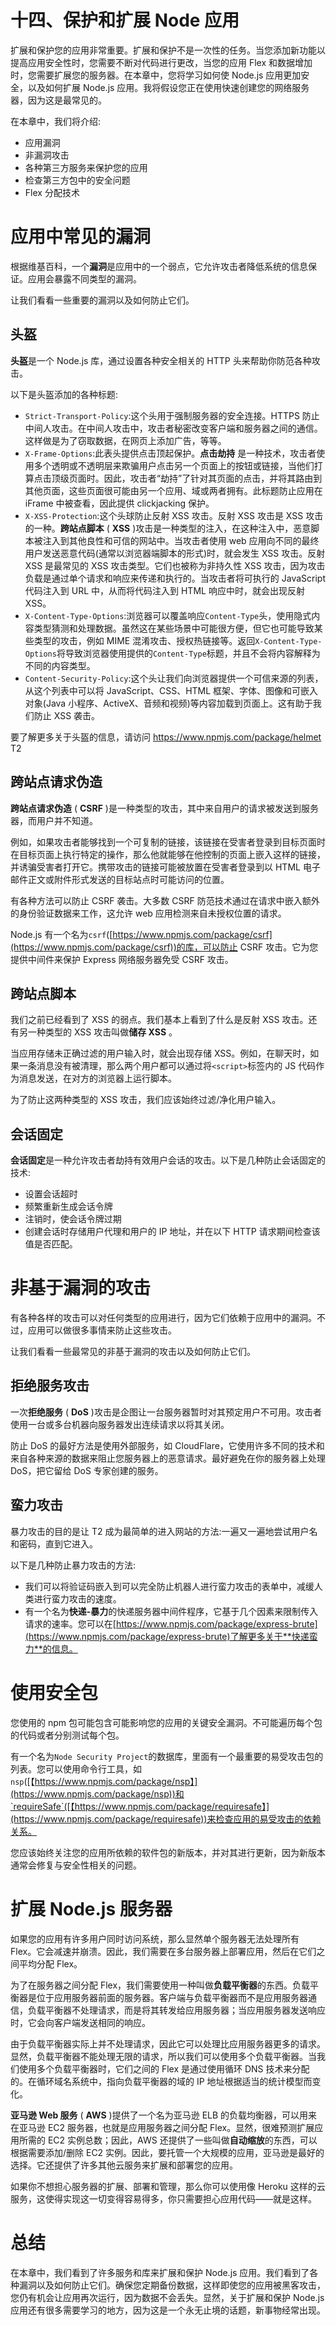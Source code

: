 # 十四、保护和扩展 Node 应用

扩展和保护您的应用非常重要。扩展和保护不是一次性的任务。当您添加新功能以提高应用安全性时，您需要不断对代码进行更改，当您的应用 Flex 和数据增加时，您需要扩展您的服务器。在本章中，您将学习如何使 Node.js 应用更加安全，以及如何扩展 Node.js 应用。我将假设您正在使用快速创建您的网络服务器，因为这是最常见的。

在本章中，我们将介绍:

*   应用漏洞
*   非漏洞攻击
*   各种第三方服务来保护您的应用
*   检查第三方包中的安全问题
*   Flex 分配技术

# 应用中常见的漏洞

根据维基百科，一个**漏洞**是应用中的一个弱点，它允许攻击者降低系统的信息保证。应用会暴露不同类型的漏洞。

让我们看看一些重要的漏洞以及如何防止它们。

## 头盔

**头盔**是一个 Node.js 库，通过设置各种安全相关的 HTTP 头来帮助你防范各种攻击。

以下是头盔添加的各种标题:

*   `Strict-Transport-Policy`:这个头用于强制服务器的安全连接。HTTPS 防止中间人攻击。在中间人攻击中，攻击者秘密改变客户端和服务器之间的通信。这样做是为了窃取数据，在网页上添加广告，等等。
*   `X-Frame-Options`:此表头提供点击顶起保护。**点击劫持** 是一种技术，攻击者使用多个透明或不透明层来欺骗用户点击另一个页面上的按钮或链接，当他们打算点击顶级页面时。因此，攻击者“劫持”了针对其页面的点击，并将其路由到其他页面，这些页面很可能由另一个应用、域或两者拥有。此标题防止应用在 iFrame 中被查看，因此提供 clickjacking 保护。
*   `X-XSS-Protection`:这个头球防止反射 XSS 攻击。反射 XSS 攻击是 XSS 攻击的一种。**跨站点脚本** ( **XSS** )攻击是一种类型的注入，在这种注入中，恶意脚本被注入到其他良性和可信的网站中。当攻击者使用 web 应用向不同的最终用户发送恶意代码(通常以浏览器端脚本的形式)时，就会发生 XSS 攻击。反射 XSS 是最常见的 XSS 攻击类型。它们也被称为非持久性 XSS 攻击，因为攻击负载是通过单个请求和响应来传递和执行的。当攻击者将可执行的 JavaScript 代码注入到 URL 中，从而将代码注入到 HTML 响应中时，就会出现反射 XSS。
*   `X-Content-Type-Options`:浏览器可以覆盖响应`Content-Type`头，使用隐式内容类型猜测和处理数据。虽然这在某些场景中可能很方便，但它也可能导致某些类型的攻击，例如 MIME 混淆攻击、授权热链接等。返回`X-Content-Type-Options`将导致浏览器使用提供的`Content-Type`标题，并且不会将内容解释为不同的内容类型。
*   `Content-Security-Policy`:这个头让我们向浏览器提供一个可信来源的列表，从这个列表中可以将 JavaScript、CSS、HTML 框架、字体、图像和可嵌入对象(Java 小程序、ActiveX、音频和视频)等内容加载到页面上。这有助于我们防止 XSS 袭击。

要了解更多关于头盔的信息，请访问 https://www.npmjs.com/package/helmet T2

## 跨站点请求伪造

**跨站点请求伪造** ( **CSRF** )是一种类型的攻击，其中来自用户的请求被发送到服务器，而用户并不知道。

例如，如果攻击者能够找到一个可复制的链接，该链接在受害者登录到目标页面时在目标页面上执行特定的操作，那么他就能够在他控制的页面上嵌入这样的链接，并诱骗受害者打开它。携带攻击的链接可能被放置在受害者登录到以 HTML 电子邮件正文或附件形式发送的目标站点时可能访问的位置。

有各种方法可以防止 CSRF 袭击。大多数 CSRF 防范技术通过在请求中嵌入额外的身份验证数据来工作，这允许 web 应用检测来自未授权位置的请求。

Node.js 有一个名为`csrf`([https://www.npmjs.com/package/csrf](https://www.npmjs.com/package/csrf))的库，可以防止 CSRF 攻击。它为您提供中间件来保护 Express 网络服务器免受 CSRF 攻击。

## 跨站点脚本

我们之前已经看到了 XSS 的弱点。我们基本上看到了什么是反射 XSS 攻击。还有另一种类型的 XSS 攻击叫做**储存 XSS** 。

当应用存储未正确过滤的用户输入时，就会出现存储 XSS。例如，在聊天时，如果一条消息没有被清理，那么两个用户都可以通过将`<script>`标签内的 JS 代码作为消息发送，在对方的浏览器上运行脚本。

为了防止这两种类型的 XSS 攻击，我们应该始终过滤/净化用户输入。

## 会话固定

**会话固定**是一种允许攻击者劫持有效用户会话的攻击。以下是几种防止会话固定的技术:

*   设置会话超时
*   频繁重新生成会话令牌
*   注销时，使会话令牌过期
*   创建会话时存储用户代理和用户的 IP 地址，并在以下 HTTP 请求期间检查该值是否匹配。

# 非基于漏洞的攻击

有各种各样的攻击可以对任何类型的应用进行，因为它们依赖于应用中的漏洞。不过，应用可以做很多事情来防止这些攻击。

让我们看看一些最常见的非基于漏洞的攻击以及如何防止它们。

## 拒绝服务攻击

一次**拒绝服务** ( **DoS** )攻击是企图让一台服务器暂时对其预定用户不可用。攻击者使用一台或多台机器向服务器发出连续请求以将其关闭。

防止 DoS 的最好方法是使用外部服务，如 CloudFlare，它使用许多不同的技术和来自各种来源的数据来阻止您服务器上的恶意请求。最好避免在你的服务器上处理 DoS，把它留给 DoS 专家创建的服务。

## 蛮力攻击

暴力攻击的目的是让 T2 成为最简单的进入网站的方法:一遍又一遍地尝试用户名和密码，直到它进入。

以下是几种防止暴力攻击的方法:

*   我们可以将验证码嵌入到可以完全防止机器人进行蛮力攻击的表单中，减缓人类进行蛮力攻击的速度。
*   有一个名为**快递-暴力**的快递服务器中间件程序，它基于几个因素来限制传入请求的速率。您可以在[https://www.npmjs.com/package/express-brute](https://www.npmjs.com/package/express-brute)了解更多关于**快递蛮力**的信息。

# 使用安全包

您使用的 npm 包可能包含可能影响您的应用的关键安全漏洞。不可能遍历每个包的代码或者分别测试每个包。

有一个名为`Node Security Project`的数据库，里面有一个最重要的易受攻击包的列表。您可以使用命令行工具，如`nsp`([【https://www.npmjs.com/package/nsp】](https://www.npmjs.com/package/nsp))和`requireSafe`([【https://www.npmjs.com/package/requiresafe】](https://www.npmjs.com/package/requiresafe))来检查应用的易受攻击的依赖关系。

您应该始终关注您的应用所依赖的软件包的新版本，并对其进行更新，因为新版本通常会修复与安全性相关的问题。

# 扩展 Node.js 服务器

如果您的应用有许多用户同时访问系统，那么显然单个服务器无法处理所有 Flex。它会减速并崩溃。因此，我们需要在多台服务器上部署应用，然后在它们之间平均分配 Flex。

为了在服务器之间分配 Flex，我们需要使用一种叫做**负载平衡器**的东西。负载平衡器是位于应用服务器前面的服务器。客户端与负载平衡器而不是应用服务器通信，负载平衡器不处理请求，而是将其转发给应用服务器；当应用服务器发送响应时，它会向客户端发送相同的响应。

由于负载平衡器实际上并不处理请求，因此它可以处理比应用服务器更多的请求。显然，负载平衡器不能处理无限的请求，所以我们可以使用多个负载平衡器。当我们使用多个负载平衡器时，它们之间的 Flex 是通过使用循环 DNS 技术来分配的。在循环域名系统中，指向负载平衡器的域的 IP 地址根据适当的统计模型而变化。

**亚马逊 Web 服务** ( **AWS** )提供了一个名为亚马逊 ELB 的负载均衡器，可以用来在亚马逊 EC2 服务器，也就是应用服务器之间分配 Flex。显然，很难预测扩展应用所需的 EC2 实例总数；因此，AWS 还提供了一些叫做**自动缩放**的东西，可以根据需要添加/删除 EC2 实例。因此，要托管一个大规模的应用，亚马逊是最好的选择。它还提供了许多其他云服务来扩展和部署您的应用。

如果你不想担心服务器的扩展、部署和管理，那么你可以使用像 Heroku 这样的云服务，这使得实现这一切变得容易得多，你只需要担心应用代码——就是这样。

# 总结

在本章中，我们看到了许多服务和库来扩展和保护 Node.js 应用。我们看到了各种漏洞以及如何防止它们。确保您定期备份数据，这样即使您的应用被黑客攻击，您仍有机会让应用再次运行，因为数据不会丢失。显然，关于扩展和保护 Node.js 应用还有很多需要学习的地方，因为这是一个永无止境的话题，新事物经常出现。